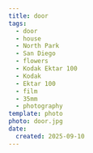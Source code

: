 ```yaml
---
title: door
tags:
  - door
  - house
  - North Park
  - San Diego
  - flowers
  - Kodak Ektar 100
  - Kodak
  - Ektar 100
  - film
  - 35mm
  - photography
template: photo
photo: door.jpg
date:
  created: 2025-09-10
---
```

